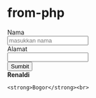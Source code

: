 # from-php
<!DOCTYPE html>
<html lang="en">
    <head>
        <meta charset="utf-8">
        <meta name="viewport" content="width=device-width, initial-scale=1.0">
        <title>membuat from sederhana></title>
</head>
<body>
    <from>
        <div>
            <label>Nama</label><br>
            <input name="nama" type="text" placeholder="masukkan nama">
</div>
<div>
    <label>Alamat</label><br>
    <input name="alamat" type="text" placholder="masukkan alamat">
</div>
<div>
    <button>Sumbit</button>
</div>
</from>
</body>
</html>

</form>
     <strong>Renaldi</strong><br>

    <strong>Bogor</strong><br>
